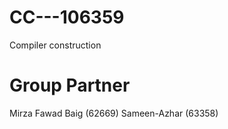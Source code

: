 # CC---106359
Compiler construction 

# Group Partner
Mirza Fawad Baig (62669)
Sameen-Azhar (63358)
